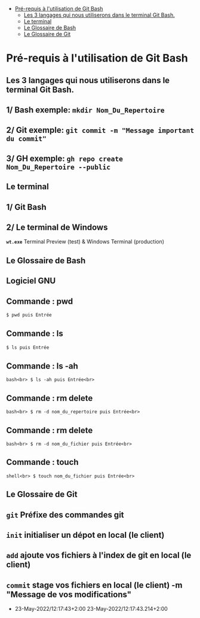 
- [Pré-requis à l'utilisation de Git Bash](#Pré-requis-à-l-utilisation-de-Git-Bash)
  - [Les 3 langages qui nous utiliserons dans le terminal Git Bash.](#Les-3-langages-qui-nous-utiliserons-dans-le-terminal-Git-Bash.)
  - [Le terminal](#Le-terminal)
  - [Le Glossaire de Bash](#Le-Glossaire-de-Bash)
  - [Le Glossaire de Git](#Le-Glossaire-de-Git)
# Pré-requis à l'utilisation de Git Bash
## Les 3 langages qui nous utiliserons dans le terminal Git Bash.
## 1/    Bash exemple:  `mkdir Nom_Du_Repertoire`
## 2/    Git exemple:  `git commit -m "Message important du commit"`
## 3/    GH exemple:  `gh repo create  Nom_Du_Repertoire --public`
## Le terminal
## 1/ Git Bash
## 2/ Le terminal de Windows
**`wt.exe`** Terminal Preview (test) & Windows Terminal (production)
## Le Glossaire de Bash
## Logiciel GNU
## Commande : pwd
```bash
$ pwd puis Entrée
```          
## Commande : ls
```bash
$ ls puis Entrée
```          
## Commande : ls -ah
```bash<br> $ ls -ah puis Entrée<br>```          
## Commande : rm delete
```bash<br> $ rm -d nom_du_repertoire puis Entrée<br>```          
## Commande : rm delete
```bash<br> $ rm -d nom_du_fichier puis Entrée<br>```          
## Commande : touch
```shell<br> $ touch nom_du_fichier puis Entrée<br>```          
## Le Glossaire de Git
## **`git`**  Préfixe des commandes git
## **`init`**  initialiser un dépot en local (le client)
## **`add`**  ajoute vos fichiers à l'index de git en local (le client)
## **`commit`**  stage vos fichiers en local (le client) -m "Message de vos modifications"
- 23-May-2022/12:17:43+2:00 23-May-2022/12:17:43.214+2:00